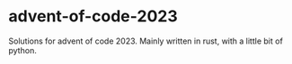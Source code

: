 # advent-of-code-2023
Solutions for advent of code 2023. Mainly written in rust, with a little bit of python.
